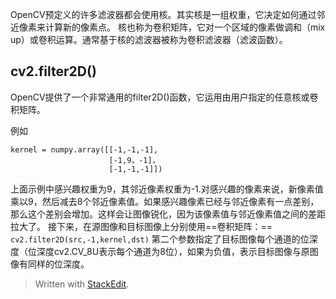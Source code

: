 OpenCV预定义的许多滤波器都会使用核。其实核是一组权重，它决定如何通过邻近像素来计算新的像素点。
核也称为卷积矩阵，它对一个区域的像素做调和（mix up）或卷积运算。通常基于核的滤波器被称为卷积滤波器（滤波函数）。
## cv2.filter2D()
OpenCV提供了一个非常通用的filter2D()函数，它运用由用户指定的任意核或卷积矩阵。

例如
```
kernel = numpy.array([[-1,-1,-1],
					  [-1,9，-1]，
					  [-1,-1,-1]])
```

上面示例中感兴趣权重为9，其邻近像素权重为-1.对感兴趣的像素来说，新像素值乘以9，然后减去8个邻近像素值。如果感兴趣像素已经与邻近像素有一点差别，那么这个差别会增加。这样会让图像锐化，因为该像素值与邻近像素值之间的差距拉大了。
接下来，在源图像和目标图像上分别使用==卷积矩阵：==
`cv2.filter2D(src,-1,kernel,dst)`
第二个参数指定了目标图像每个通道的位深度（位深度cv2.CV_8U表示每个通道为8位），如果为负值，表示目标图像与原图像有同样的位深度。

> Written with [StackEdit](https://stackedit.io/).
<!--stackedit_data:
eyJoaXN0b3J5IjpbMTM1MzgyNzEyMV19
-->